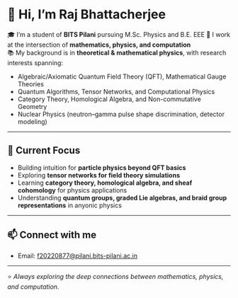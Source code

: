 # 👋 Hi, I’m Raj Bhattacherjee  

🎓 I’m a student of **BITS Pilani** pursuing M.Sc. Physics and B.E. EEE
🔬 I work at the intersection of **mathematics, physics, and computation**  
📚 My background is in **theoretical & mathematical physics**, with research interests spanning:  
- Algebraic/Axiomatic Quantum Field Theory (QFT), Mathematical Gauge Theories  
- Quantum Algorithms, Tensor Networks, and Computational Physics  
- Category Theory, Homological Algebra, and Non-commutative Geometry  
- Nuclear Physics (neutron–gamma pulse shape discrimination, detector modeling)

---

## 📌 Current Focus
- Building intuition for **particle physics beyond QFT basics**  
- Exploring **tensor networks for field theory simulations**  
- Learning **category theory, homological algebra, and sheaf cohomology** for physics applications  
- Understanding **quantum groups, graded Lie algebras, and braid group representations** in anyonic physics

---

## 📫 Connect with me
- Email: f20220877@pilani.bits-pilani.ac.in

---
⭐️ *Always exploring the deep connections between mathematics, physics, and computation.*  


<!---
AstroQuanta/AstroQuanta is a ✨ special ✨ repository because its `README.md` (this file) appears on your GitHub profile.
You can click the Preview link to take a look at your changes.
--->
